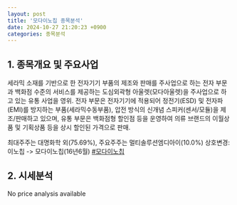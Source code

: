 ```yaml
---
layout: post
title: '모다이노칩 종목분석'
date: 2024-10-27 21:20:23 +0900
categories: 종목분석
---
```


## 1. 종목개요 및 주요사업

세라믹 소재를 기반으로 한 전자기기 부품의 제조와 판매를 주사업으로 하는 전자 부문과 백화점 수준의 서비스를 제공하는 도심외곽형 아울렛(모다아울렛)을 주사업으로 하고 있는 유통 사업을 영위. 전자 부문은 전자기기에 적용되어 정전기(ESD) 및 전자파(EMI)를 방지하는 부품(세라믹수동부품), 압전 방식의 신개념 스피커(센서/모듈)을 제조/판매하고 있으며, 유통 부문은 백화점형 할인점 등을 운영하여 의류 브랜드의 이월상품 및 기획상품 등을 상시 할인된 가격으로 판매.

최대주주는 대명화학 외(75.69%), 주요주주는 멀티솔루션엠디아이(10.0%) 상호변경:이노칩 -> 모다이노칩(16년6월)
[#모다이노칩](#)

## 2. 시세분석

No price analysis available
